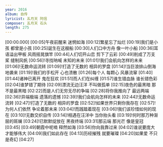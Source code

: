 ```yaml
---
year: 2016
album: 自传
lyricist: 五月天 阿信
composer: 五月天 石头
length: 275
---
```

[00:00.000]
[00:05]午夜前醒来 迷惘如海
[00:12]繁星忘了灿烂
[00:19]我们是小孩 都曾是小孩 
[00:25]诞生在这艘船
[00:30]人们口中方舟 像一叶小船
[00:36]耳语溢出甲板 风雨摇晃旗竿
[00:44]人们切开山峦 剪下了云彩
[00:49]削成了万支桨 缝制风帆
[00:56]!寻找呐喊 未知的未来
[01:01]!我们会航向怎样的未来
[01:06]!无数命运流转 
[01:09]!打造了无数的 相异的罗盘
[01:14]!当巨浪排山倒海地袭来
[01:19]!我们的手松开 心也溃散
[01:26]每个人 每颗心 风暴流窜
[01:40]
[01:44]诸神已离开 鬼在狂欢 
[01:51]而人们在纠缠
[01:57]谁生错血脉 谁长错色彩
[02:04]谁梦错了期待
[02:09]漂流无边汪洋 不叫做孤单
[02:15]夜色的最黑暗 那不是最黑暗
[02:22]而是人们无穷无尽的争端
[02:28]将你我推向了 最远两端
[02:36]!异端极端 遗落的遗憾 
[02:39]!我们会航向怎样的未来
[02:44]!无数命运流转 
[02:47]!打造了无数的 相异的罗盘
[02:52]!如果世界只剩你我存在
[02:57]!为何人们依然 争论着那未来 
[03:04]!而践踏着现在
[03:06]!我们该珍惜如何的现在
[03:10]!无数交织自传 
[03:14]!相遇在汪洋中 当你抬头看
[03:19]!何时那万种渐层的斑斓
[03:24]!已默默绽放在 黑夜终端
[03:31]那云端 那光芒 像是皇冠
[03:45]
[03:49]朝霞中呢喃 释然如海
[03:56]你向我靠过来
[04:02]谁说要庞大 才能够伟大 
[04:09]我们如此存在
[04:13]历经摧残 就要璀璨 
[04:20]如果爱 不只是奇幻
[04:27]